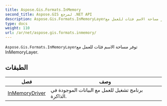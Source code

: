 ```yaml
---
title: Aspose.Gis.Formats.InMemory
second_title: Aspose.GIS لمرجع .NET API
description: Aspose.Gis.Formats.InMemoryLayerتوفر مساحة الاسم فئات للعمل مع InMemoryLayer.
type: docs
weight: 110
url: /ar/net/aspose.gis.formats.inmemory/
---
```

`Aspose.Gis.Formats.InMemoryLayer`توفر مساحة الاسم فئات للعمل مع InMemoryLayer.

## الطبقات

| فصل | وصف |
| --- | --- |
| [InMemoryDriver](./inmemorydriver/) | برنامج تشغيل للعمل مع البيانات الموجودة في الذاكرة. |


